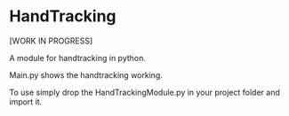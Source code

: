 # HandTracking

[WORK IN PROGRESS]

A module for handtracking in python.

Main.py shows the handtracking working.

To use simply drop the HandTrackingModule.py in your project folder and import it.
